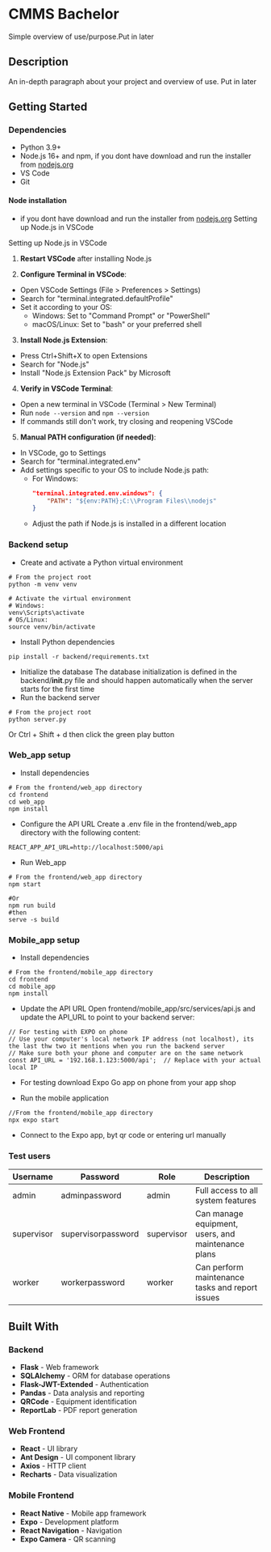 # CMMS Bachelor

Simple overview of use/purpose.Put in later 

## Description

An in-depth paragraph about your project and overview of use. Put in later

## Getting Started

### Dependencies

* Python 3.9+
* Node.js 16+ and npm, if you dont have download and run the installer from [nodejs.org](https://nodejs.org/)
* VS Code
* Git

#### Node installation
* if you dont have download and run the installer from [nodejs.org](https://nodejs.org/)
Setting up Node.js in VSCode

Setting up Node.js in VSCode
1. **Restart VSCode** after installing Node.js

2. **Configure Terminal in VSCode**:
  - Open VSCode Settings (File > Preferences > Settings)
  - Search for "terminal.integrated.defaultProfile"
  - Set it according to your OS:
    - Windows: Set to "Command Prompt" or "PowerShell"
    - macOS/Linux: Set to "bash" or your preferred shell

3. **Install Node.js Extension**:
  - Press Ctrl+Shift+X to open Extensions
  - Search for "Node.js"
  - Install "Node.js Extension Pack" by Microsoft

4. **Verify in VSCode Terminal**:
  - Open a new terminal in VSCode (Terminal > New Terminal)
  - Run `node --version` and `npm --version`
  - If commands still don't work, try closing and reopening VSCode

5. **Manual PATH configuration (if needed)**:
  - In VSCode, go to Settings
  - Search for "terminal.integrated.env"
  - Add settings specific to your OS to include Node.js path:
    - For Windows: 
      ```json
      "terminal.integrated.env.windows": {
          "PATH": "${env:PATH};C:\\Program Files\\nodejs"
      }
      ```
    - Adjust the path if Node.js is installed in a different location

### Backend setup

* Create and activate a Python virtual environment
```
# From the project root
python -m venv venv

# Activate the virtual environment
# Windows:
venv\Scripts\activate
# OS/Linux:
source venv/bin/activate
```
*  Install Python dependencies
```
pip install -r backend/requirements.txt
```
* Initialize the database
The database initialization is defined in the backend/__init__.py file and should happen automatically when the server starts for the first time
* Run the backend server
```
# From the project root
python server.py
```
Or Ctrl + Shift + d then click the green play button

### Web_app setup
* Install dependencies
```
# From the frontend/web_app directory
cd frontend
cd web_app
npm install
```
* Configure the API URL
Create a .env file in the frontend/web_app directory with the following content:
```
REACT_APP_API_URL=http://localhost:5000/api

```
* Run Web_app
```
# From the frontend/web_app directory
npm start

#Or
npm run build
#then
serve -s build
```
### Mobile_app setup

* Install dependencies
```
# From the frontend/mobile_app directory
cd frontend
cd mobile_app
npm install
```

* Update the API URL 
Open frontend/mobile_app/src/services/api.js and update the API_URL to point to your backend server:
```
// For testing with EXPO on phone
// Use your computer's local network IP address (not localhost), its the last thw two it mentions when you run the backend server
// Make sure both your phone and computer are on the same network
const API_URL = '192.168.1.123:5000/api';  // Replace with your actual local IP
```
* For testing download Expo Go app on phone from your app shop

* Run the mobile application

```
//From the frontend/mobile_app directory
npx expo start
```
* Connect to the Expo app, byt qr code or entering url manually


### Test users

| Username    | Password        | Role       | Description                                      |
|-------------|----------------|------------|--------------------------------------------------|
| admin       | adminpassword  | admin      | Full access to all system features               |
| supervisor  | supervisorpassword | supervisor | Can manage equipment, users, and maintenance plans |
| worker      | workerpassword | worker     | Can perform maintenance tasks and report issues  |

## Built With

### Backend
- **Flask** - Web framework
- **SQLAlchemy** - ORM for database operations
- **Flask-JWT-Extended** - Authentication
- **Pandas** - Data analysis and reporting
- **QRCode** - Equipment identification
- **ReportLab** - PDF report generation

### Web Frontend
- **React** - UI library
- **Ant Design** - UI component library
- **Axios** - HTTP client
- **Recharts** - Data visualization

### Mobile Frontend
- **React Native** - Mobile app framework
- **Expo** - Development platform
- **React Navigation** - Navigation
- **Expo Camera** - QR scanning